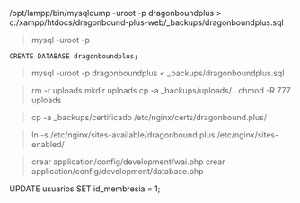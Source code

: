/opt/lampp/bin/mysqldump -uroot -p dragonboundplus > c:/xampp/htdocs/dragonbound-plus-web/_backups/dragonboundplus.sql

>mysql -uroot -p

    CREATE DATABASE dragonboundplus;

>mysql -uroot -p dragonboundplus < _backups/dragonboundplus.sql

>rm -r uploads
>mkdir uploads 
>cp -a _backups/uploads/ .
>chmod -R 777 uploads

>cp -a _backups/certificado /etc/nginx/certs/dragonbound.plus/

>ln -s /etc/nginx/sites-available/dragonbound.plus /etc/nginx/sites-enabled/


>crear application/config/development/wai.php
>crear application/config/development/database.php

UPDATE usuarios SET id_membresia = 1;